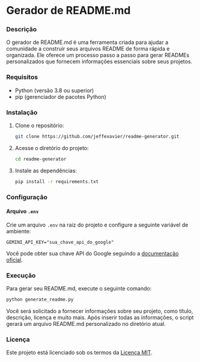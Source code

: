 # Gerador de README.md

### Descrição

O gerador de README.md é uma ferramenta criada para ajudar a comunidade a construir seus arquivos README de forma rápida e organizada. Ele oferece um processo passo a passo para gerar READMEs personalizados que fornecem informações essenciais sobre seus projetos.

### Requisitos

- Python (versão 3.8 ou superior)
- pip (gerenciador de pacotes Python)

### Instalação

1. Clone o repositório:

   ```bash
   git clone https://github.com/jeffexavier/readme-generator.git
   ```

2. Acesse o diretório do projeto:

   ```bash
   cd readme-generator
   ```

3. Instale as dependências:

   ```bash
   pip install -r requirements.txt
   ```

### Configuração

#### Arquivo `.env`

Crie um arquivo `.env` na raiz do projeto e configure a seguinte variável de ambiente:

```
GEMINI_API_KEY="sua_chave_api_do_google"
```

Você pode obter sua chave API do Google seguindo a [documentação oficial](https://developers.google.com/search).

### Execução

Para gerar seu README.md, execute o seguinte comando:

```bash
python generate_readme.py
```

Você será solicitado a fornecer informações sobre seu projeto, como título, descrição, licença e muito mais. Após inserir todas as informações, o script gerará um arquivo README.md personalizado no diretório atual.

### Licença

Este projeto está licenciado sob os termos da [Licença MIT](https://opensource.org/licenses/MIT).